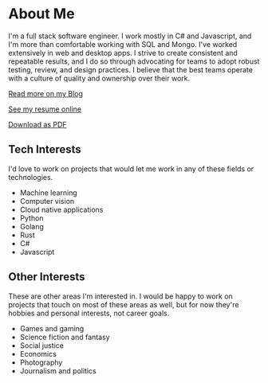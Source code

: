 # About Me

I'm a full stack software engineer. I work mostly in C# and Javascript, and I'm more than comfortable working with SQL and Mongo. I've worked extensively in web and desktop apps. I strive to create consistent and repeatable results, and I do so through advocating for teams to adopt robust testing, review, and design practices. I believe that the best teams operate with a culture of quality and ownership over their work.

[Read more on my Blog](https://jenniferplusplus.com)

[See my resume online](https://jenniferplusplus.github.io/)

<a href="https://raw.githubusercontent.com/jenniferplusplus/jenniferplusplus.github.io/master/jennifer.pdf" download>Download as PDF</a>

## Tech Interests

I'd love to work on projects that would let me work in any of these fields or technologies.

* Machine learning
* Computer vision
* Cloud native applications
* Python
* Golang
* Rust
* C#
* Javascript

## Other Interests

These are other areas I'm interested in. I would be happy to work on projects that touch on most of these areas as well, but for now they're hobbies and personal interests, not career goals.

* Games and gaming
* Science fiction and fantasy
* Social justice
* Economics
* Photography
* Journalism and politics
